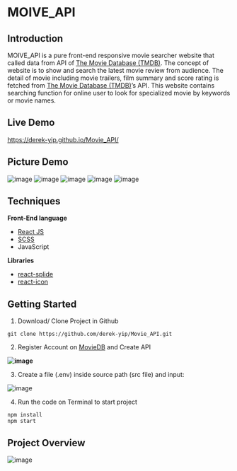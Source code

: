 # MOIVE_API


## Introduction

MOIVE_API is a pure front-end responsive movie searcher website that called data from API of [The Movie Database (TMDB)](https://www.themoviedb.org/). The concept of website is to show and search the latest movie review from audience. The detail of movie including movie trailers, film summary and score rating is fetched from [The Movie Database (TMDB)](https://www.themoviedb.org/)’s API. This website contains searching function for online user to look for specialized movie by keywords or movie names.

## Live Demo
https://derek-yip.github.io/Movie_API/

## Picture Demo
![image](https://user-images.githubusercontent.com/101183496/182090489-1ab8727c-95c5-4235-a378-d398de8e8f7a.png)
![image](https://user-images.githubusercontent.com/101183496/182090507-591444ba-a30b-4152-b9d6-743d2b4c31b1.png)
![image](https://user-images.githubusercontent.com/101183496/182090522-2872d088-8c95-4550-829f-a0f91fca6718.png)
![image](https://user-images.githubusercontent.com/101183496/182090548-f4b0a63a-42fc-4b11-aa4b-f9a0fef5ff75.png)
![image](https://user-images.githubusercontent.com/101183496/182090562-7e87e52b-61b5-45ad-affd-da9d796271b4.png)

## Techniques

**Front-End language**

- [React JS](https://reactjs.org/)
-	[SCSS](https://sass-lang.com/)
-	JavaScript

**Libraries**
-	[react-splide](https://splidejs.com/integration/react-splide/)
-	[react-icon](https://react-icons.github.io/react-icons/)

## Getting Started
1. Download/ Clone Project in Github
```
git clone https://github.com/derek-yip/Movie_API.git
```

2. Register Account on [MovieDB](https://www.themoviedb.org/) and Create API

**![image](https://user-images.githubusercontent.com/101183496/182090798-26d41e1e-3c72-46b4-942b-ec954317f965.png)**

3. Create a file (.env) inside source path (src file) and input:

![image](https://user-images.githubusercontent.com/101183496/182090813-9ae61cda-69a5-4a38-b5d0-ad17e1f8850c.png)

4. Run the code on Terminal to start project
```
npm install
npm start
```
## Project Overview
![image](https://user-images.githubusercontent.com/101183496/182090926-73196853-483c-4451-971a-7811b5616abe.png)
